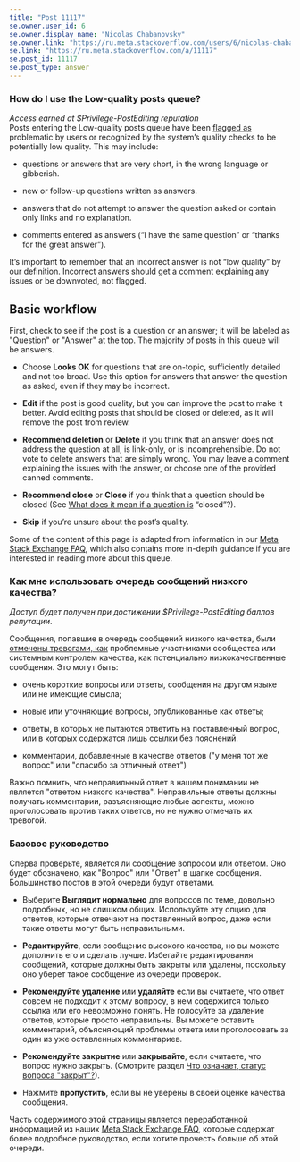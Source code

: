 ```yaml
---
title: "Post 11117"
se.owner.user_id: 6
se.owner.display_name: "Nicolas Chabanovsky"
se.owner.link: "https://ru.meta.stackoverflow.com/users/6/nicolas-chabanovsky"
se.link: "https://ru.meta.stackoverflow.com/a/11117"
se.post_id: 11117
se.post_type: answer
---
```

<h3>How do I use the Low-quality posts queue?</h3>
<p><em>Access earned at $Privilege-PostEditing reputation</em><br />
Posts entering the Low-quality posts queue have been <a href="/help/privileges/flag-posts">flagged as</a>
problematic by users or recognized by
the system’s quality checks to be potentially low quality. This may
include:</p>
<ul>
<li><p>questions or answers that are very short, in the wrong
language or gibberish.</p>
</li>
<li><p>new or follow-up questions written as answers.</p>
</li>
<li><p>answers that do not attempt to answer the question asked or contain
only links and no explanation.</p>
</li>
<li><p>comments entered as answers (“I have the
same question” or “thanks for the great answer”).</p>
</li>
</ul>
<p>It’s important to
remember that an incorrect answer is not “low quality” by our
definition. Incorrect answers should get a comment explaining any
issues or be downvoted, not flagged.</p>
<h2>Basic workflow</h2>
<p>First, check to see if the post is a question or an answer; it will be labeled as &quot;Question&quot; or &quot;Answer&quot; at the top. The
majority of posts in this queue will be answers.</p>
<ul>
<li><p>Choose <strong>Looks OK</strong> for questions that are on-topic, sufficiently detailed
and not too broad. Use this option for answers that answer the
question as asked, even if they may be incorrect.</p>
</li>
<li><p><strong>Edit</strong> if the post is good quality, but you can improve the post to make it better. Avoid editing posts that should be closed or deleted, as it will remove the post from review.</p>
</li>
<li><p><strong>Recommend deletion</strong> or <strong>Delete</strong> if you think that an answer does not address the question at all, is link-only, or is incomprehensible. Do not vote to delete answers that are simply wrong. You may leave a comment explaining the issues with the answer, or choose one of the provided canned comments.</p>
</li>
<li><p><strong>Recommend close</strong> or <strong>Close</strong> if you think that a question should be closed (See <a href="/help/closed-questions">What does it mean if a question is</a> “closed”?).</p>
</li>
<li><p><strong>Skip</strong> if you’re unsure about the post’s quality.</p>
</li>
</ul>
<p>Some of the content of this page is adapted from information in our
<a href="https://meta.stackexchange.com/a/180029">Meta Stack Exchange FAQ</a>, which also contains more in-depth guidance if you are interested in reading more about this queue.</p>
<h3>Как мне использовать очередь сообщений низкого качества?</h3>
<p><em>Доступ будет получен при достижении $Privilege-PostEditing баллов репутации</em>.</p>
<p>Сообщения, попавшие в очередь сообщений низкого качества, были <a href="https://ru.stackoverflow.com/help/privileges/flag-posts">отмечены тревогами, как</a> проблемные участниками сообщества или системным контролем качества, как потенциально низкокачественные сообщения. Это могут быть:</p>
<ul>
<li><p>очень короткие вопросы или ответы, сообщения на другом языке или не имеющие смысла;</p>
</li>
<li><p>новые или уточняющие вопросы, опубликованные как ответы;</p>
</li>
<li><p>ответы, в которых не пытаются ответить на поставленный вопрос, или в которых содержатся лишь ссылки без пояснений.</p>
</li>
<li><p>комментарии, добавленные в качестве ответов (&quot;у меня тот же вопрос&quot; или &quot;спасибо за отличный ответ&quot;)</p>
</li>
</ul>
<p>Важно помнить, что неправильный ответ в нашем понимании не является &quot;ответом низкого качества&quot;. Неправильные ответы должны получать комментарии, разъясняющие любые аспекты, можно проголосовать против таких ответов, но не нужно отмечать их тревогой.</p>
<h3>Базовое руководство</h3>
<p>Сперва проверьте, является ли сообщение вопросом или ответом. Оно будет обозначено, как &quot;Вопрос&quot; или &quot;Ответ&quot; в шапке сообщения. Большинство постов в этой очереди будут ответами.</p>
<ul>
<li><p>Выберите <strong>Выглядит нормально</strong> для вопросов по теме, довольно подробных, но не  слишком общих. Используйте эту опцию для ответов, которые отвечают на поставленный вопрос, даже если такие ответы могут быть неправильными.</p>
</li>
<li><p><strong>Редактируйте</strong>, если сообщение высокого качества, но вы можете дополнить его и сделать лучше. Избегайте редактирования сообщений, которые должны быть закрыты или удалены, поскольку оно уберет такое сообщение из очереди проверок.</p>
</li>
<li><p><strong>Рекомендуйте удаление</strong> или <strong>удаляйте</strong> если вы считаете, что ответ совсем не подходит к этому вопросу, в нем содержится только ссылка или его невозможно понять. Не голосуйте за удаление ответов, которые просто неправильны. Вы можете оставить комментарий, объясняющий проблемы ответа или проголосовать за один из уже оставленных комментариев.</p>
</li>
<li><p><strong>Рекомендуйте закрытие</strong> или <strong>закрывайте</strong>, если считаете, что вопрос нужно закрыть. (Смотрите раздел <a href="https://ru.stackoverflow.com/help/closed-questions">Что означает, статус вопроса &quot;закрыт&quot;?</a>).</p>
</li>
<li><p>Нажмите <strong>пропустить</strong>, если вы не уверены в своей оценке качества сообщения.</p>
</li>
</ul>
<p>Часть содержимого этой страницы является переработанной информацией из наших  <a href="https://meta.stackexchange.com/questions/155538/what-are-the-guidelines-for-reviewing/180029#180029">Meta Stack Exchange FAQ</a>, которые содержат более подробное руководство, если хотите прочесть больше об этой очереди.</p>
